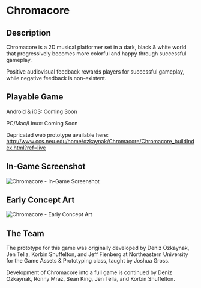 Chromacore
==========

## Description

Chromacore is a 2D musical platformer set in a dark, black & white world that progressively becomes more colorful and happy through successful gameplay.

Positive audiovisual feedback rewards players for successful gameplay, while negative feedback is non-existent.

## Playable Game

Android & iOS: Coming Soon

PC/Mac/Linux: Coming Soon

Depricated web prototype available here: http://www.ccs.neu.edu/home/ozkaynak/Chromacore/Chromacore_buildIndex.html?ref=live

## In-Game Screenshot

![Chromacore - In-Game Screenshot](https://raw.github.com/Murkantilism/game-off-2013/master/ChromacoreInGameScreenshot.png)

## Early Concept Art

![Chromacore - Early Concept Art](https://raw.github.com/Murkantilism/game-off-2013/master/ChromacoreEarlyConceptArt.jpg)

## The Team

The prototype for this game was originally developed by Deniz Ozkaynak, Jen Tella, Korbin Shuffelton, and Jeff Fienberg at Northeastern University for the Game Assets & Prototyping class, taught by Joshua Gross.

Development of Chromacore into a full game is continued by Deniz Ozkaynak, Ronny Mraz, Sean King, Jen Tella, and Korbin Shuffelton.
